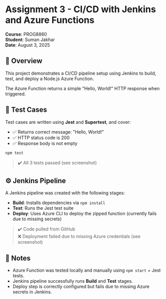 # Assignment 3 - CI/CD with Jenkins and Azure Functions

**Course**: PROG8860  
**Student**: Suman Jakhar  
**Date**: August 3, 2025

## 🔧 Overview

This project demonstrates a CI/CD pipeline setup using Jenkins to build, test, and deploy a Node.js Azure Function.

The Azure Function returns a simple "Hello, World!" HTTP response when triggered.

## 🧪 Test Cases

Test cases are written using **Jest** and **Supertest**, and cover:

- ✅ Returns correct message: "Hello, World!"
- ✅ HTTP status code is 200
- ✅ Response body is not empty

```bash
npm test
```

> ✔️ All 3 tests passed (see screenshot)

## ⚙️ Jenkins Pipeline

A Jenkins pipeline was created with the following stages:

- **Build**: Installs dependencies via `npm install`
- **Test**: Runs the Jest test suite
- **Deploy**: Uses Azure CLI to deploy the zipped function (currently fails due to missing secrets)

> ✔️ Code pulled from GitHub  
> ❌ Deployment failed due to missing Azure credentials (see screenshot)

## 💬 Notes

- Azure Function was tested locally and manually using `npm start` + Jest tests.
- Jenkins pipeline successfully runs **Build** and **Test** stages.
- Deploy step is correctly configured but fails due to missing Azure secrets in Jenkins.